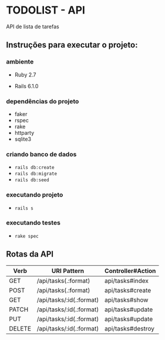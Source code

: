 # TODOLIST - API

API de lista de tarefas

## Instruções para executar o projeto:

### ambiente

* Ruby 2.7

* Rails 6.1.0

### dependências do projeto

- faker
- rspec
- rake
- httparty
- sqlite3

### criando banco de dados

- `rails db:create`
- `rails db:migrate`
- `rails db:seed`

### executando projeto

- `rails s`

### executando testes

- `rake spec`

## Rotas da API

| Verb | URI  Pattern | Controller#Action|
|------|--------------|------------------|
|GET  |  /api/tasks(.:format) | api/tasks#index |
|POST |  /api/tasks(.:format) | api/tasks#create|
|GET  |  /api/tasks/:id(.:format) | api/tasks#show|
|PATCH | /api/tasks/:id(.:format) | api/tasks#update|
|PUT   | /api/tasks/:id(.:format) | api/tasks#update|
|DELETE| /api/tasks/:id(.:format) | api/tasks#destroy|
